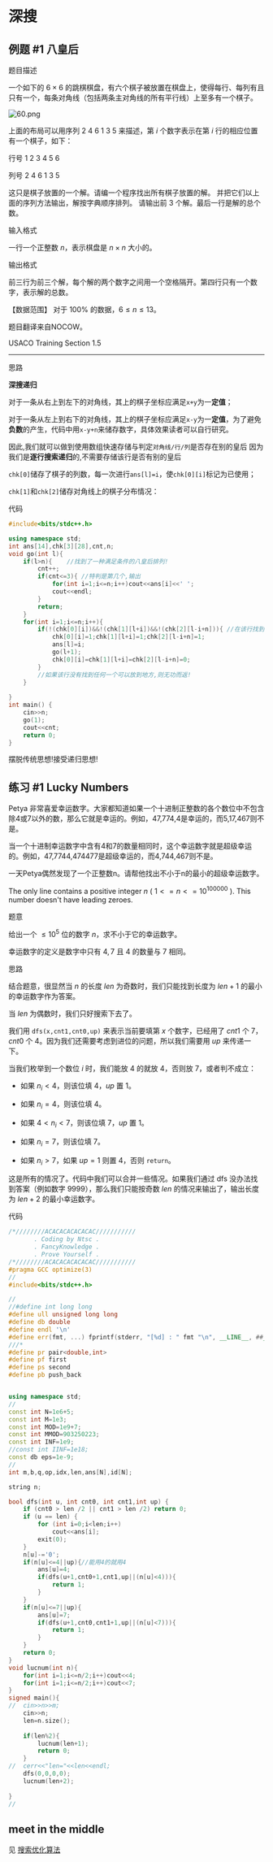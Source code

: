 # 深搜

## 例题 #1 八皇后

题目描述

一个如下的 $6 \times 6$ 的跳棋棋盘，有六个棋子被放置在棋盘上，使得每行、每列有且只有一个，每条对角线（包括两条主对角线的所有平行线）上至多有一个棋子。

![60.png](深搜/60.png)

上面的布局可以用序列 $2\ 4\ 6\ 1\ 3\ 5$ 来描述，第 $i$ 个数字表示在第 $i$ 行的相应位置有一个棋子，如下：

行号 $1\ 2\ 3\ 4\ 5\ 6$

列号 $2\ 4\ 6\ 1\ 3\ 5$

这只是棋子放置的一个解。请编一个程序找出所有棋子放置的解。
并把它们以上面的序列方法输出，解按字典顺序排列。
请输出前 $3$ 个解。最后一行是解的总个数。

输入格式

一行一个正整数 $n$，表示棋盘是 $n \times n$ 大小的。

输出格式

前三行为前三个解，每个解的两个数字之间用一个空格隔开。第四行只有一个数字，表示解的总数。

【数据范围】
对于 $100\%$ 的数据，$6 \le n \le 13$。

题目翻译来自NOCOW。

USACO Training Section 1.5

---

思路

**深搜递归**

对于一条从右上到左下的对角线，其上的棋子坐标应满足`x+y`为一**定值**；

对于一条从左上到右下的对角线，其上的棋子坐标应满足`x-y`为一**定值**，为了避免**负数**的产生，代码中用`x-y+n`来储存数字，具体效果读者可以自行研究。

因此,我们就可以做到使用数组快速存储与判定`对角线/行/列`是否存在别的皇后
因为我们是**逐行搜索递归**的,不需要存储该行是否有别的皇后

`chk[0]`储存了棋子的列数，每一次进行`ans[l]=i`，使`chk[0][i]`标记为已使用；

`chk[1]`和`chk[2]`储存对角线上的棋子分布情况：

代码

```C++
#include<bits/stdc++.h>

using namespace std;
int ans[14],chk[3][28],cnt,n;
void go(int l){
	if(l>n){	//找到了一种满足条件的八皇后排列!
		cnt++;
		if(cnt<=3){	//特判是第几个,输出
			for(int i=1;i<=n;i++)cout<<ans[i]<<' ';
			cout<<endl;
		}
		return;
	}
	for(int i=1;i<=n;i++){
		if(!(chk[0][i])&&!(chk[1][l+i])&&!(chk[2][l-i+n])){	//在该行找到了一个可以放置皇后的地方,向下递归
			chk[0][i]=1;chk[1][l+i]=1;chk[2][l-i+n]=1;
			ans[l]=i;
			go(l+1);
			chk[0][i]=chk[1][l+i]=chk[2][l-i+n]=0;
		}
		//如果该行没有找到任何一个可以放到地方,则无功而返!
	}
	
}
int main() {
	cin>>n;
	go(1);
	cout<<cnt;
	return 0;
}
```

摆脱传统思想!接受递归思想!

## 练习 #1 Lucky Numbers

Petya 非常喜爱幸运数字。大家都知道如果一个十进制正整数的各个数位中不包含除4或7以外的数，那么它就是幸运的。例如，47,774,4是幸运的，而5,17,467则不是。

当一个十进制幸运数字中含有4和7的数量相同时，这个幸运数字就是超级幸运的。例如，47,7744,474477是超级幸运的，而4,744,467则不是。

一天Petya偶然发现了一个正整数n。请帮他找出不小于n的最小的超级幸运数字。

The only line contains a positive integer $n$ ( $1<=n<=10^{100000}$ ). This number doesn't have leading zeroes.

题意

给出一个 $≤10^5$ 位的数字 $n$，求不小于它的幸运数字。

幸运数字的定义是数字中只有 $4,7$ 且 $4$ 的数量与 $7$ 相同。

思路

结合题意，很显然当 $n$ 的长度 $len$ 为奇数时，我们只能找到长度为 $len+1$ 的最小的幸运数字作为答案。

当 $len$ 为偶数时，我们只好搜索下去了。

我们用 `dfs(x,cnt1,cnt0,up)` 来表示当前要填第 $x$ 个数字，已经用了 $cnt1$ 个 $7$，$cnt0$ 个 $4$。因为我们还需要考虑到进位的问题，所以我们需要用 $up$ 来传递一下。

当我们枚举到一个数位 $i$ 时，我们能放 $4$ 的就放 $4$，否则放 $7$，或者判不成立：

- 如果 $n_i<4$，则该位填 $4$，$up$ 置 $1$。

- 如果 $n_i=4$，则该位填 $4$。

- 如果 $4<n_i<7$，则该位填 $7$，$up$ 置 1。

- 如果 $n_i=7$，则该位填 $7$。

- 如果 $n_i>7$，如果 $up=1$ 则置 $4$，否则 `return`。

这是所有的情况了。代码中我们可以合并一些情况。如果我们通过 dfs 没办法找到答案（例如数字 $9999$），那么我们只能按奇数 $len$ 的情况来输出了，输出长度为 $len+2$ 的最小幸运数字。

代码

```C++
/*////////ACACACACACACAC///////////
       . Coding by Ntsc .
       . FancyKnowledge .
       . Prove Yourself .
/*////////ACACACACACACAC///////////
#pragma GCC optimize(3)
//
#include<bits/stdc++.h>

//
//#define int long long
#define ull unsigned long long
#define db double
#define endl '\n'
#define err(fmt, ...) fprintf(stderr, "[%d] : " fmt "\n", __LINE__, ##__VA_ARGS__)
///*
#define pr pair<double,int>
#define pf first
#define ps second
#define pb push_back


using namespace std;
//
const int N=1e6+5;
const int M=1e3;
const int MOD=1e9+7;
const int MMOD=903250223;
const int INF=1e9;
//const int IINF=1e18;
const db eps=1e-9;
//
int m,b,q,op,idx,len,ans[N],id[N];

string n;

bool dfs(int u, int cnt0, int cnt1,int up) {
	if (cnt0 > len /2 || cnt1 > len /2) return 0;
	if (u == len) {
		for (int i=0;i<len;i++)
			cout<<ans[i];
		exit(0);
	}
	n[u]-='0';
	if(n[u]<=4||up){//能用4的就用4
		ans[u]=4;
		if(dfs(u+1,cnt0+1,cnt1,up||(n[u]<4))){
			return 1;
		}
	}
	if(n[u]<=7||up){
		ans[u]=7;
		if(dfs(u+1,cnt0,cnt1+1,up||(n[u]<7))){
			return 1;
		}
	}
	return 0;
}
void lucnum(int n){
	for(int i=1;i<=n/2;i++)cout<<4;
	for(int i=1;i<=n/2;i++)cout<<7;
}
signed main(){
//	cin>>n>>m;
	cin>>n;
	len=n.size();
	
	if(len%2){
		lucnum(len+1);
		return 0;
	}
//	cerr<<"len="<<len<<endl;
	dfs(0,0,0,0);
	lucnum(len+2);
	
}
//

```

## meet in the middle

见 [搜索优化算法](https://flowus.cn/612d0b19-3144-49ae-8379-443c86621667)

